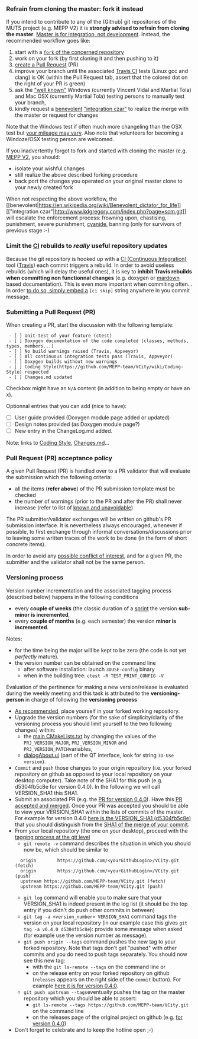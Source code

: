 ### Refrain from cloning the master: fork it instead
If you intend to contribute to any of the (Github) git repositories of the MUTS project (e.g. MEPP V2) it is **strongly advised to refrain from cloning the master**. [Master is for integration, not development](http://www.kdgregory.com/index.php?page=scm.git). Instead, the recommended workflow goes like:
 1. start with a [`fork` of the concerned repository](https://help.github.com/articles/fork-a-repo/)
 1. work on your fork (by first cloning it and then pushing to it)
 1. [create a Pull Request](https://help.github.com/articles/creating-a-pull-request/) (PR)
 1. improve your branch until the associated [Travis CI](https://travis-ci.org/) tests (Linux gcc and clang) is OK (within the Pull Request tab,  assert that the colored dot on the right of your PR is green)
 1. ask the ["well known"](https://github.com/MEPP-team/MEPP2/wiki/Contributors) Windows (currently Vincent Vidal and Martial Tola) and Mac OSX (currently Martial Tola) testing persons to manually test your branch,
 1. kindly request a [benevolent](https://en.wikipedia.org/wiki/Benevolent_dictator_for_life) ["integration czar"](http://www.kdgregory.com/index.php?page=scm.git) to realize the merge with the master or request for changes

Note that the Windows test if often much more changeling than the OSX test but [your mileage may vary](https://en.wiktionary.org/wiki/your_mileage_may_vary).
Also note that volunteers for becoming a Windoze/OSX testing person are welcomed.

If you inadvertently forgot to fork and started with cloning the master (e.g. [MEPP V2](https://github.com/MEPP-team/MEPP2), you should:
 * isolate your wishful changes 
 * still realize the above described forking procedure
 * back port the changes you operated on your original master clone to your newly created fork

When not respecting the above workflow, the [[benevolent|https://en.wikipedia.org/wiki/Benevolent_dictator_for_life]] [["integration czar"|http://www.kdgregory.com/index.php?page=scm.git]] will escalate the enforcement process: frowning upon, chastising, punishment, severe punishment, [cyanide](http://www.ctrl-c.liu.se/~ingvar/asr/lusers.html), banning (only for survivors of previous stage :-)

### Limit the [CI](https://en.wikipedia.org/wiki/Continuous_integration) rebuilds to _really_ useful repository updates
Because the git repository is hooked up with a [CI (Continuous Integration)](https://en.wikipedia.org/wiki/Continuous_integration) tool ([Travis](https://travis-ci.org/)) each commit triggers a rebuild. In order to avoid useless rebuilds (which will delay the useful ones), it is key to **inhibit Travis rebuilds when committing non functionnal changes** (e.g. doxygen or [mardown](https://en.wikipedia.org/wiki/Markdown) based documentation). This is even more important when commiting often...
In order [to do so, simply embed a](https://docs.travis-ci.com/user/customizing-the-build/#Skipping-a-build) `[ci skip]` string anywhere in you commit message.

### Submitting a Pull Request (PR)
When creating a PR, start the discussion with the following template:
```
 - [ ] Unit-test of your feature (ctest)
 - [ ] Doxygen documentation of the code completed (classes, methods, types, members...)
 - [ ] No build warnings raised (Travis, Appveyor)
 - [ ] All continuous integration tests pass (Travis, Appveyor)
 - [ ] Doxygen builds without new warnings
 - [ ] Coding Style(https://github.com/MEPP-team/VCity/wiki/Coding-Style) respected
 - [ ] Changes.md updated
```
Checkbox might have an `N/A` content (in addition to being empty or have an x).

Optionnal entries that you can add (nice to have):
 - [ ] User guide provided (Doxygen module page added or updated)
 - [ ] Design notes provided (as Doxygen module page?)
 - [ ] New entry in the ChangeLog.md added.

Note: links to [Coding Style](https://github.com/MEPP-team/VCity/wiki/Coding-Style), [Changes.md](https://github.com/MEPP-team/VCity/blob/master/Changes.md)...

### Pull Request (PR) acceptance policy
A given Pull Request (PR) is handled over to a PR validator that will evaluate the submission which the following criteria:
 * all the items (**refer above**) of the PR submission template must be checked
 * the number of warnings (prior to the PR and after the PR) shall never increase (refer to list of [known and unavoidable](https://github.com/MEPP-team/VCity/wiki/CodingKnownWarnings))

The PR submitter/validator exchanges will be written on github's PR submission interface. It is nevertheless always encouraged, whenever if possible, to first exchange through informal conversations/discussions prior to leaving some written traces of the work to be done (in the form of short concrete items).

In order to avoid any [possible conflict of interest](https://en.wikipedia.org/wiki/Conflict_of_interest), and for a given PR, the submitter and the validator shall not be the same person.

### Versioning process
Version number incrementation and the associated tagging process (described below) happens in the following conditions
 - every **couple of weeks** (the classic duration of a [sprint](https://en.wikipedia.org/wiki/Scrum_(software_development)#Workflow) the version **sub-minor is incremented**,
 - every **couple of months** (e.g. each semester) the version **minor is incremented**.

Notes: 
 - for the time being the major will be kept to be zero (the code is not yet _perfectly_ mature).
 - the version number can be obtained on the command line 
   - after software installation: launch `3DUSE-config` binary 
   - when in the building tree: `ctest -R TEST_PRINT_CONFIG -V`


Evaluation of the pertinence for making a new version/release is evaluated during the weekly meeting and this task is attributed to the **versioning-person** in charge of following the **versioning process**
 * [As recommended](https://github.com/MEPP-team/VCity/wiki/Coding-Github_Cycle#refrain-from-cloning-the-master-fork-it-instead), place yourself in your forked working repository.
 * Upgrade the version numbers (for the sake of simplicity/clarity of the versioning process you should limit yourself to the two following changes) within:
     - the [main CMakeLists.txt](https://github.com/MEPP-team/VCity/blob/master/CMakeLists.txt#L77) by changing the values of the `PRJ_VERSION_MAJOR`, `PRJ_VERSION_MINOR` and `PRJ_VERSION_PATCH`variables, 
     - [dialogAbout.ui](https://github.com/MEPP-team/VCity/blob/master/ui/dialogAbout.ui#L20) (part of the QT interface, look for string `3D-Use version`).
 * `Commit` and `push` those changes to your origin repository (i.e. your forked repository on github as opposed to your local repository on your desktop computer). Take note of the SHA1 for this push (e.g. d5304fb5c8e for version 0.4.0). In the following we will call VERSION_SHA1 this SHA1. 
 * Submit an associated PR (e.g. the [PR for version 0.4.0](https://github.com/MEPP-team/VCity/pull/184)). Have this [PR accepted and merged](https://github.com/MEPP-team/VCity/wiki/Coding-Github_Cycle#pull-request-pr-acceptance-policy). Once your PR was accepted you should be able to view your VERSION_SHA1 within the lists of commits of the master. For example for version 0.4.0 [here is the VERSION_SHA1 (d5304fb5c8e)](https://github.com/MEPP-team/VCity/commit/d5304fb5c8e847486a798085fc755563d69bd110) that you should distinguish from the [SHA1 of the merge of your commit](https://github.com/MEPP-team/VCity/commit/debce55798ac3c998f681e44b800a0b7d403426c).  
 * From your local repository (the one on your desktop), proceed with the [tagging process at the git level](https://git-scm.com/book/en/v2/Git-Basics-Tagging) 
     - `git remote -v` command describes the situation in which you should now be, which should be similar to
     ```
       origin        https://github.com/<yourGithubLogin>/VCity.git (fetch)
       origin        https://github.com/<yourGithubLogin>/VCity.git (push)
       upstream https://github.com/MEPP-team/VCity.git (fetch)
       upstream	https://github.com/MEPP-team/VCity.git (push)
     ```  
    -  `git log` command will enable you to make sure that your VERSION_SHA1 is indeed present in the log list (it should be the top entry if you didn't do push other commits in between)
   - `git tag -a <version_number> VERSION_SHA1` command tags the version on your local repository (in our example case this gives `git tag -a v0.4.0 d5304fb5c8e`): provide some message when asked (for example use the version number as message).
   -  `git push origin --tags` command pushes the new tag to your forked repository. Note that tags don't get "pushed" with other commits and you do need to push tags separately. You should now see this new tag:
      * with the `git ls-remote --tags` on the command line or
      * on the release entry on your forked repository on github (`releases` appears on the right side of the `commit` button). For example [here it is for version 0.4.0](https://github.com/EricBoix/VCity/releases).
   - `git push upstream --tags`eventually pushes the tag on the master repository which you should be able to assert:
       * `git ls-remote --tags https://github.com/MEPP-team/VCity.git` on the command line
       * on the releases page of the original project on github (e.g. [for version 0.4.0](https://github.com/MEPP-team/VCity/releases))
 * Don't forget to celebrate and to keep the hotline open ;-)    
